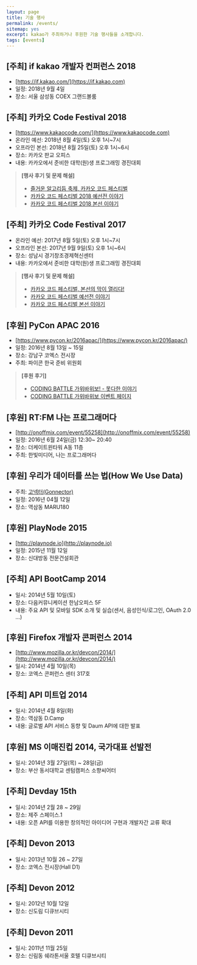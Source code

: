 ```yaml
---
layout: page
title: 기술 행사
permalink: /events/
sitemap: yes
excerpt: kakao가 주최하거나 후원한 기술 행사들을 소개합니다.
tags: [events]
---
```


## [주최] if kakao 개발자 컨퍼런스 2018

* [https://if.kakao.com/](https://if.kakao.com)
* 일정: 2018년 9월 4일
* 장소: 서울 삼성동 COEX 그랜드볼룸


## [주최] 카카오 Code Festival 2018

* [https://www.kakaocode.com/](https://www.kakaocode.com)
* 온라인 예선: 2018년 8월 4일(토) 오후 1시~7시
* 오프라인 본선: 2018년 8월 25일(토) 오후 1시~6시
* 장소: 카카오 판교 오피스
* 내용: 카카오에서 준비한 대학(원)생 프로그래밍 경진대회

> __[행사 후기 및 문제 해설]__
>
> * [즐거운 알고리듬 축제, 카카오 코드 페스티벌](https://brunch.co.kr/@andkakao/67)
> * [카카오 코드 페스티벌 2018 예선전 이야기](http://tech.kakao.com/2018/08/09/code-festival-2018-round-1/)
> * [카카오 코드 페스티벌 2018 본선 이야기](http://tech.kakao.com/2018/09/12/code-festival-2018-round-2/)

## [주최] 카카오 Code Festival 2017

* 온라인 예선: 2017년 8월 5일(토) 오후 1시~7시
* 오프라인 본선: 2017년 9월 9일(토) 오후 1시~6시
* 장소: 성남시 경기창조경제혁신센터
* 내용: 카카오에서 준비한 대학(원)생 프로그래밍 경진대회

> __[행사 후기 및 문제 해설]__
>
> * [카카오 코드 페스티벌, 본선의 막이 열리다!](http://blog.kakaocorp.co.kr/648)
> * [카카오 코드 페스티벌 예선전 이야기](http://tech.kakao.com/2017/08/11/code-festival-round-1/)
> * [카카오 코드 페스티벌 본선 이야기](http://tech.kakao.com/2017/09/14/code-festival-round-2/)

## [후원] PyCon APAC 2016

* [https://www.pycon.kr/2016apac/](https://www.pycon.kr/2016apac/)
* 일정: 2016년 8월 13일 ~ 15일
* 장소: 강남구 코엑스 전시장
* 주최: 파이콘 한국 준비 위원회

> __[후원 후기]__
>
> * [CODING BATTLE 가위바위보! - 못다한 이야기](http://tech.kakao.com/2016/08/19/gawibawibo/)
> * [CODING BATTLE 가위바위보 이벤트 페이지](http://tech.kakao.com/pycon2016apac)

## [후원] RT:FM 나는 프로그래머다

* [http://onoffmix.com/event/55258](http://onoffmix.com/event/55258)
* 일정: 2016년 6월 24일(금) 12:30~ 20:40
* 장소: 더케이트윈타워 A동 11층
* 주최: 한빛미디어, 나는 프로그래머다

## [후원] 우리가 데이터를 쓰는 법(How We Use Data)

* 주최: [고넥터(Gonnector)](http://www.gonnector.com)
* 일정: 2016년 04월 12일
* 장소: 역삼동 MARU180

## [후원] PlayNode 2015

* [http://playnode.io](http://playnode.io)
* 일정: 2015년 11월 12일
* 장소: 신대방동 전문건설회관

## [주최] API BootCamp 2014

* 일시: 2014년 5월 10일(토)
* 장소: 다음커뮤니케이션 한남오피스 5F
* 내용: 주요 API 및 모바일 SDK 소개 및 실습(센서, 음성인식/로그인, OAuth 2.0 ...)

## [후원] Firefox 개발자 콘퍼런스 2014

* [http://www.mozilla.or.kr/devcon/2014/](http://www.mozilla.or.kr/devcon/2014/)
* 일시: 2014년 4월 10일(목)
* 장소: 코엑스 콘퍼런스 센터 317호

## [주최] API 미트업 2014

* 일시: 2014년 4월 8일(화)
* 장소: 역삼동 D.Camp
* 내용: 글로벌 API 서비스 동향 및 Daum API에 대한 발표

## [후원] MS 이매진컵 2014, 국가대표 선발전

* 일시: 2014년 3월 27일(목) ~ 28일(금)
* 장소: 부산 동서대학교 센텀캠퍼스 소향씨어터

## [주최] Devday 15th

* 일시: 2014년 2월 28 ~ 29일
* 장소: 제주 스페이스.1
* 내용: 오픈 API를 이용한 창의적인 아이디어 구현과 개발자간 교류 확대

## [주최] Devon 2013

* 일시: 2013년 10월 26 ~ 27일
* 장소: 코엑스 전시장(Hall D1)

## [주최] Devon 2012

* 일시: 2012년 10월 12일
* 장소: 신도림 디큐브시티

## [주최] Devon 2011

* 일시: 2011년 11월 25일
* 장소: 신림동 쉐라톤서울 호텔 디큐브시티
